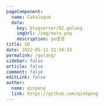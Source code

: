 ```yaml
---
pageComponent:
  name: Catalogue
  data:
    key: blogserver/02.golang
    imgUrl: /img/more.png
    description: go语言
title: GO
date: 2022-05-11 21:50:53
permalink: /golang/
sidebar: false
article: false
comment: false
editLink: false
author:
  name: qinpeng
  link: https://github.com/qinXpeng
---
```

